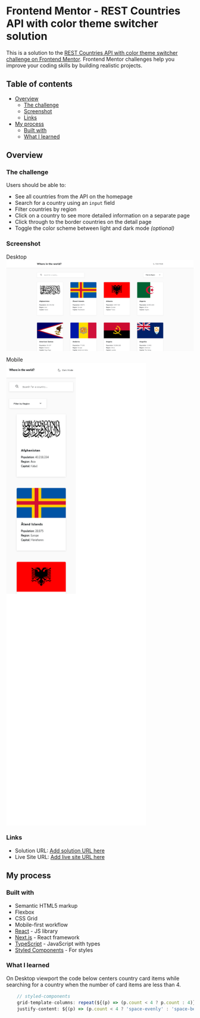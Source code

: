 # Frontend Mentor - REST Countries API with color theme switcher solution

This is a solution to the [REST Countries API with color theme switcher challenge on Frontend Mentor](https://www.frontendmentor.io/challenges/rest-countries-api-with-color-theme-switcher-5cacc469fec04111f7b848ca). Frontend Mentor challenges help you improve your coding skills by building realistic projects.

## Table of contents

- [Overview](#overview)
  - [The challenge](#the-challenge)
  - [Screenshot](#screenshot)
  - [Links](#links)
- [My process](#my-process)
  - [Built with](#built-with)
  - [What I learned](#what-i-learned)

## Overview

### The challenge

Users should be able to:

- See all countries from the API on the homepage
- Search for a country using an `input` field
- Filter countries by region
- Click on a country to see more detailed information on a separate page
- Click through to the border countries on the detail page
- Toggle the color scheme between light and dark mode _(optional)_

### Screenshot

Desktop
  <img src="_fem-screenshots/desktop.png" alt="desktop solution screenshot" style="display:block;width:1264px;"/>

Mobile
  <img src="_fem-screenshots/mobile.png" alt="mobile solution screenshot" style="display:block;width:375px;"/>

### Links

- Solution URL: [Add solution URL here](https://your-solution-url.com)
- Live Site URL: [Add live site URL here](https://your-live-site-url.com)

## My process

### Built with

- Semantic HTML5 markup
- Flexbox
- CSS Grid
- Mobile-first workflow
- [React](https://reactjs.org/) - JS library
- [Next.js](https://nextjs.org/) - React framework
- [TypeScript](https://www.typescriptlang.org/) - JavaScript with types
- [Styled Components](https://styled-components.com/) - For styles

### What I learned

On Desktop viewport the code below centers country card items while searching for a country when the number of card items are less than 4.

```js
    // styled-components
    grid-template-columns: repeat(${(p) => (p.count < 4 ? p.count : 4)}, auto);
    justify-content: ${(p) => (p.count < 4 ? 'space-evenly' : 'space-between')};
```
